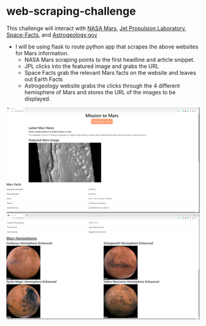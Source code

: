 # web-scraping-challenge
This challenge will interact with [NASA Mars](https://mars.nasa.gov/news/?page=0&per_page=40&order=publish_date+desc%2Ccreated_at+desc&search=&category=19%2C165%2C184%2C204&blank_scope=Latest), [Jet Propulsion Laboratory](https://data-class-jpl-space.s3.amazonaws.com/JPL_Space/index.html), [Space-Facts](https://space-facts.com/mars/), and [Astrogeology.gov](https://astrogeology.usgs.gov/search/results?q=hemisphere+enhanced&k1=target&v1=Mars)

* I will be using flask to route python app that scrapes the above websites for Mars information.
    * NASA Mars scraping points to the first headline and article snippet. 
    * JPL clicks into the featured image and grabs the URL
    * Space Facts grab the relevant Mars facts on the website and leaves out Earth Facts
    * Astrogeology website grabs the clicks through the 4 different hemisphere of Mars and stores the URL of the images to be displayed.

![cap1](image/Capture1.PNG)
![cap2](image/Capture2.PNG)



